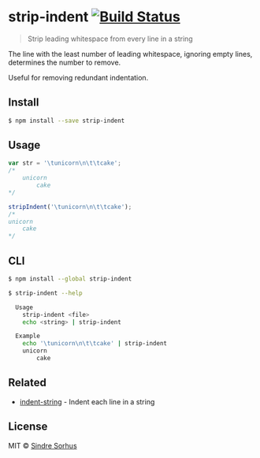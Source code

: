 # strip-indent [![Build Status](https://travis-ci.org/sindresorhus/strip-indent.svg?branch=master)](https://travis-ci.org/sindresorhus/strip-indent)

> Strip leading whitespace from every line in a string

The line with the least number of leading whitespace, ignoring empty lines, determines the number to remove.

Useful for removing redundant indentation.

## Install

```sh
$ npm install --save strip-indent
```

## Usage

```js
var str = '\tunicorn\n\t\tcake';
/*
	unicorn
		cake
*/

stripIndent('\tunicorn\n\t\tcake');
/*
unicorn
	cake
*/
```

## CLI

```sh
$ npm install --global strip-indent
```

```sh
$ strip-indent --help

  Usage
    strip-indent <file>
    echo <string> | strip-indent

  Example
    echo '\tunicorn\n\t\tcake' | strip-indent
    unicorn
    	cake
```

## Related

- [indent-string](https://github.com/sindresorhus/indent-string) - Indent each line in a string

## License

MIT © [Sindre Sorhus](http://sindresorhus.com)
